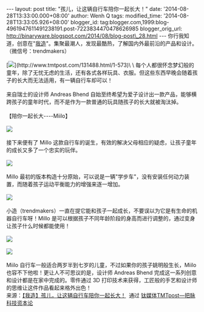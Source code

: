 --- layout: post title: "孩儿，让这辆自行车陪你一起长大！" date:
'2014-08-28T13:33:00.000+08:00' author: Wenh Q tags: modified\_time:
'2014-08-28T13:33:05.926+08:00' blogger\_id:
tag:blogger.com,1999:blog-4961947611491238191.post-7223834470478626985
blogger\_orig\_url:
http://binaryware.blogspot.com/2014/08/blog-post\_28.html ---
你行我知道，创意在"[我造](http://www.tmtpost.com/tag/trendmaker)"。集聚最潮人，发现最酷热，了解国内外最前沿的产品和设计。（微信号：trendmakers）\
\
[![](https://images-blogger-opensocial.googleusercontent.com/gadgets/proxy?url=http%3A%2F%2Fwww.tmtpost.com%2Fwp-content%2Fuploads%2F2014%2F08%2F140913402452.jpg&container=blogger&gadget=a&rewriteMime=image%2F*)](http://www.tmtpost.com/131488.html/1-573)\
\
每个人都很怀念梦幻般的童年，除了无忧无虑的生活，还有各式各样玩具、衣服。但这些东西早晚会随着孩子的长大而无法适用，有一辆自行车却可以！\
\
来自瑞士的设计师 Andreas Bhend
自始至终希望为爱子设计出一款产品，能够横跨孩子的童年时代，而不是作为一款普通的玩具随孩子的长大就被淘汰掉。\
\
【陪你一起长大----Miilo】\
\
![](https://mmbiz.qlogo.cn/mmbiz/bAGQ2nbCjosElKq94ibwVPGKe9uv6DTIOadv6o49GI6LyR7DygDxEibIqUE9oic3icpHDI1ISsp9XFlNTLC24HC4zQ/0)\
\
接下来便有了 Millo
这款自行车的诞生，有效的解决父母相应的疑虑，让孩子童年的成长又多了一个忠实的玩伴。\
\
![](https://mmbiz.qlogo.cn/mmbiz/bAGQ2nbCjosElKq94ibwVPGKe9uv6DTIOFQ0uzhSuJW86UkTEE6lX82qELyk6O5nMiaqy643zK8ZMmEHQ8gD6TcA/0)\
\
Millo
最初的版本构造十分原始，可以说是一辆"学步车"，没有安装任何动力装置，而随着孩子运动平衡能力的增强来逐一增加。\
\
![](https://mmbiz.qlogo.cn/mmbiz/bAGQ2nbCjosElKq94ibwVPGKe9uv6DTIO1bturjibrIzEcXevhxVozictfssRgvRltBLyNQLQ3e6JvmZkYQm4Ac6g/0)\
\
小造（trendmakers）一直在提它能和孩子一起成长，不要误以为它是有生命的机器自行车呀！Millo
是可以根据孩子不同年龄阶段的身高而进行调整的，通过变身让孩子什么时候都能使用！\
\
![](https://mmbiz.qlogo.cn/mmbiz/bAGQ2nbCjosElKq94ibwVPGKe9uv6DTIOEf5lDDEic5vSicr85XaR89FiaicfwMxKb5t8P9RNltm7FuFMNCyibobr5QQ/0)\
\
![](https://mmbiz.qlogo.cn/mmbiz/bAGQ2nbCjosElKq94ibwVPGKe9uv6DTIOZeBbMB3thBF0KOk3eR1A2X6VQbUrIjmcLNeJhKeNDQkQiboq5VQJkfg/0)\
\
Miilo
自行车一般适合两岁半到七岁的儿童，不过如果你的孩子姚明般生长，Miilo
也容不下他啦！更让人不可思议的是，设计师 Andreas Bhend
完成这一系列创意和设计都是在家中完成的。零件通过 3D
打印技术来获得，工匠般的手艺和设计师的思维让这件作品看起来格外出色！
\
来源：[【我造】孩儿，让这辆自行车陪你一起长大！](http://www.tmtpost.com/131488.html)  通过 [钛媒体TMTpost—把脉科技资本论](http://www.tmtpost.com/)
